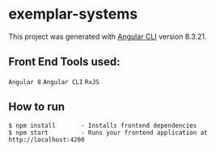 # exemplar-systems

This project was generated with [Angular CLI](https://github.com/angular/angular-cli) version 8.3.21.

## Front End Tools used:

`Angular 8` `Angular CLI` `RxJS`

## How to run

```
$ npm install       - Installs frontend dependencies
$ npm start         - Runs your frontend application at http://localhost:4200
```
